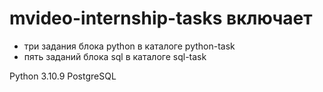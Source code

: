 # mvideo-internship-tasks включает
- три задания блока python в каталоге python-task
- пять заданий блока sql в каталоге sql-task

Python 3.10.9
PostgreSQL

